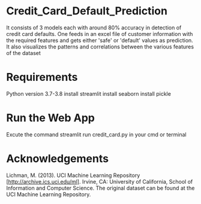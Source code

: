 # Credit_Card_Default_Prediction

It consists of 3 models each with around 80% accuracy in detection of credit card defaults.
One feeds in an excel file of customer information with the required features and gets either 'safe' or 'default' values as prediction.
It also visualizes the patterns and correlations between the various features of the dataset

# Requirements 

Python version 3.7-3.8
install streamlit
install seaborn
install pickle

# Run the Web App

Excute the command streamlit run credit_card.py in your cmd or terminal 

# Acknowledgements

Lichman, M. (2013). UCI Machine Learning Repository [http://archive.ics.uci.edu/ml]. Irvine, CA: University of California, School of Information and Computer Science.
The original dataset can be found at the UCI Machine Learning Repository.
